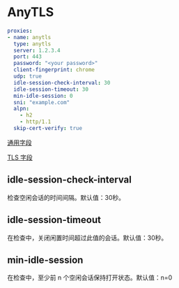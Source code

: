 # AnyTLS

```{.yaml linenums="1"}
proxies:
- name: anytls
  type: anytls
  server: 1.2.3.4
  port: 443
  password: "<your password>"
  client-fingerprint: chrome
  udp: true
  idle-session-check-interval: 30
  idle-session-timeout: 30
  min-idle-session: 0
  sni: "example.com"
  alpn:
    - h2
    - http/1.1
  skip-cert-verify: true
```

[通用字段](./index.md)

[TLS 字段](./tls.md)

## idle-session-check-interval

检查空闲会话的时间间隔。默认值：30秒。

## idle-session-timeout

在检查中，关闭闲置时间超过此值的会话。默认值：30秒。

## min-idle-session

在检查中，至少前 n 个空闲会话保持打开状态。默认值：n=0